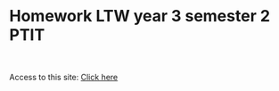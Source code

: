 <br/>
<h1>Homework LTW year 3 semester 2 PTIT</h1>
<br/>
<p>
    Access to this site: <a href="https://tien226anh.github.io/homework-LTW/" target="_blank">Click here</a>
</p>

